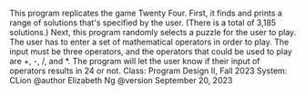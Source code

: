 This program replicates the game Twenty Four. First, it finds and prints a
range of solutions that's specified by the user. (There is a total of 3,185 solutions.)
Next, this program randomly selects a puzzle for the user to play. The user has to
enter a set of mathematical operators in order to play. The input must be three operators,
and the operators that could be used to play are +, -, /, and *. The program will let the
user know if their input of operators results in 24 or not.
Class: Program Design II, Fall 2023
System: CLion
@author Elizabeth Ng
@version September 20, 2023
